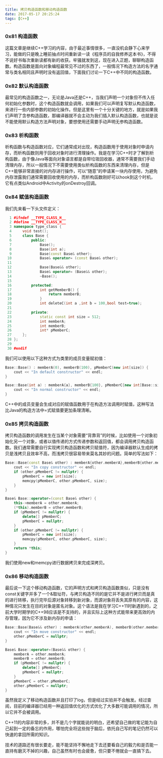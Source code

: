 ```yaml
---
title: 拷贝构造函数和移动构造函数
date: 2017-05-17 20:25:24
tags: [C++]
---
```


### 0x81 构造函数

这篇文章是继续C++学习的内容，由于最近事情很多，一直没机会静下心来学习，能做的只是晚上睡前抽点时间重新读一读《程序员的自我修养这本书》，不得不说好书每次重新读都有新的收获。牢骚就发到这，现在进入正题，聊聊构造函数。构造函数是面向对象编程最常见不过的东西了，一般情况下构造方法的名字通常与类名相同且声明时没有返回值，下面我们讨论一下C++中不同的构造函数。

### 0x82 默认构造函数

最常见的构造函数之一，无论是Java还是C++，当我们声明一个对象但不传入任何初始化参数时，这个构造函数就会调用，如果我们可以声明复写默认构造函数，来进行一些内部参数的初始化操作。但是这里有一个十分关键的地方，就是如果我们声明了含参构造函数，那编译器就不会主动为我们插入默认构造函数，也就是说不能使用默认构造方法声明对象，要想使用还需要手动声明无参构造函数。

### 0x83 析构函数

析构函数与构造函数对应，它们通常成对出现，构造函数用于使用对象时申请内存，而析构函数则用于回收对象时进行清理操作。我是在学习C++时才了解到析构函数，由于像Java等面向对象语言都是自带垃圾回收器，通常不需要我们手动清理内存，所以一般情况下不需要使用类似析构函数的东西来清理内存，但是C++能够非常直接的对内存进行操作，可以“随意”的申请某一块内存使用，为避免内存泄露我们通常需要回收使用的内存，而析构函数刚好可以hook到这个时机，它有点类似Android中Activity的onDestroy回调。

### 0x84 赋值构造函数

我们先来看一下头文件定义：

```C++
  1 #ifndef __TYPE_CLASS_H__
  2 #define __TYPE_CLASS_H__
  3 namespace type_class {
  4     void test();
  5     class Base {
  6         public:
  7             Base();
  8             Base(int a);
  9             Base(const Base& other);
 10             Base& operator= (const Base& other);
 11 
 12             Base(Base&& other);
 13             Base& operator= (Base&& other);
 14             ~Base();
 15 
 16         protected:
 17             int getMemberB() {
 18                 return memberB;
 19             }
 20             int deleteC(int a ,int b = 100,bool test=true);
 21
 22         private:
 23             static const int size = 512;
 24             int memberA;
 25             int memberB;
 26             int* pMemberC;
 27     };
 28 };
 29
 30 #endif
```

我们可以使用以下这种方式为类里的成员变量赋初值：

```C++
Base::Base() : memberA(0), memberB(100), pMemberC(new int[size]) {
    cout << "In default constructor" << endl;
}

Base::Base(int a) : memberA{a}, memberB{100}, pMemberC{new int[Base::size]} {
    cout << "In normal constructor" << endl;
}
```

C++中的成员变量会生成对应的赋值函数用于在构造方法调用时赋值，这种写法比Java的构造方法中=式赋值要更加条理清晰。

### 0x85 拷贝构造函数

拷贝构造函数的调用发生在当某个对象需要“背靠背”的时候，比如使用一个对象初始化另一个对象，或者以值传递的方式传递参数和返回值，都会调用拷贝构造函数。我们通常需要自行实现拷贝构造函数和拷贝赋值符，因为编译器默认生成的拷贝是浅拷贝且效率不高，而浅拷贝很容易带来莫名其妙的问题。简单的写法如下：

```C++
Base::Base(const Base& other) : memberA{other.memberA},memberB{other.memberB},pMemberC{nullptr}{
    cout << "In copy constructor" << endl;
    if (other.pMemberC != nullptr) {
        pMemberC = new int[size];
        memcpy(pMemberC, other.pMemberC, size);
    }
}

Base& Base::operator=(const Base& other) {
    this->memberA = other.memberA;
    (*this).memberB = other.memberB;
    if (pMemberC != nullptr) {
        delete[] pMemberC;
        pMemberC = nullptr;
    }
    if (other.pMemberC != nullptr) {
        pMemberC = new int[size];
        memcpy(pMemberC, other.pMemberC, size);
    }
    return *this;
}
```

我们使用new和memcpy进行数据拷贝来完成深拷贝。

### 0x86 移动构造函数

最后说一下这个移动构造函数，它的声明方式和拷贝构造函数类似，只是没有const关键字并多了一个&取址符，与拷贝构造不同的是它并不是进行拷贝而是真的进行转移，执行完毕后源对象转移到新对象，而源对象将丢失其原有的内容，这种情况只发生在目的对象是匿名对象。这个语法是我在学习C++11时新遇到的，之前大学时期学的C++98应该是不支持的，并且实际上这种方式能带来更高效的内存管理，因为它不涉及新内存的申请：

```C++
Base::Base(Base&& other) : memberA(other.memberA), memberB(other.memberB), pMemberC(other.pMemberC) {
    cout << "In move constructor" << endl;
    other.pMemberC = nullptr;
}

Base& Base::operator=(Base&& other) {
    memberA = other.memberA;
    memberB = other.memberB;
    if (pMemberC != nullptr) {
        delete[] pMemberC;
        pMemberC = nullptr;
    }
    pMemberC = other.pMemberC;
    other.pMemberC = nullptr;
}
```

虽然我定义了移动构造函数并且打印了log，但是经过实验并不会触发。经过查阅，目前的编译器已经用一种返回值优化的方式优化了大多数可能调用的情况，所以它并不会被调用。

C++11的内容非常的多，并不是几个字就能说的明白，还希望自己做的笔记能为自己起到一定的备忘的作用，哪怕完全将这些抛于脑后，依托自己写的笔记仍然可以快速的拿回所需的知识。

技术的道路还有很长要走，能不能坚持不懈地走下去还要看自己的毅力和是否能一直持有磨灭不掉的兴趣，自己虽然有时也会疲惫，但只要不倦就会一直搞下去。
